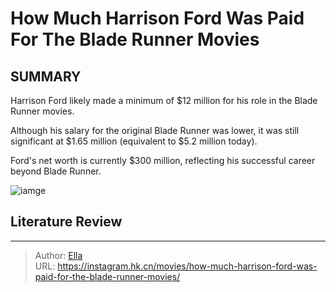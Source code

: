 # How Much Harrison Ford Was Paid For The Blade Runner Movies


## SUMMARY 


 

Harrison Ford likely made a minimum of $12 million for his role in the Blade Runner movies.


Although his salary for the original Blade Runner was lower, it was still significant at $1.65 million (equivalent to $5.2 million today).


Ford&#39;s net worth is currently $300 million, reflecting his successful career beyond Blade Runner.



![iamge](https://static1.srcdn.com/wordpress/wp-content/uploads/2021/09/Harrison-Ford-Blade-Runner-2049.jpg)

## Literature Review



---

> Author: [Ella](https://instagram.hk.cn/)  
> URL: https://instagram.hk.cn/movies/how-much-harrison-ford-was-paid-for-the-blade-runner-movies/  

